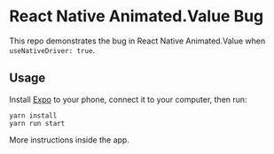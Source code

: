 # React Native Animated.Value Bug

This repo demonstrates the bug in React Native Animated.Value when `useNativeDriver: true`.

## Usage

Install [Expo](https://expo.io/) to your phone, connect it to your computer, then run:

```
yarn install
yarn run start
```

More instructions inside the app.
